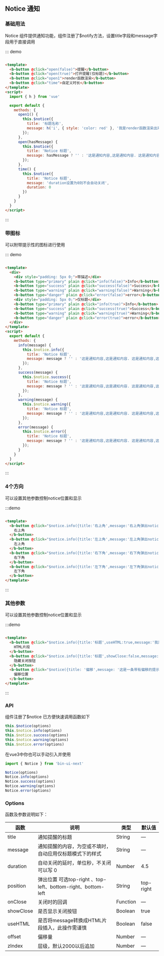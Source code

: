 ## Notice 通知

<div class="global-anchor">
  <b-anchor :scroll-offset="100">
    <b-anchor-link href="#ji-chu-yong-fa" title="基础用法"></b-anchor-link>
    <b-anchor-link href="#dai-tu-biao" title="带图标"></b-anchor-link>
    <b-anchor-link href="#4ge-fang-xiang" title="4个方向"></b-anchor-link>
    <b-anchor-link href="#qi-ta-can-shu" title="其他参数调用"></b-anchor-link>
    <b-anchor-link href="#api" title="API"></b-anchor-link>
    <b-anchor-link href="#options" title="Options"></b-anchor-link>
  </b-anchor>
</div>

### 基础用法

Notice 组件提供通知功能，组件注册了$notify方法，设置title字段和message字段用于直接调用

::: demo

```html

<template>
  <b-button @click="open(false)">提醒</b-button>
  <b-button @click="open(true)">打开提醒(仅标题)</b-button>
  <b-button @click="open1">render函数渲染</b-button>
  <b-button @click="time">自定义时长</b-button>
</template>
<script>
  import { h } from 'vue'

  export default {
    methods: {
      open1() {
        this.$notice({
          title: '标题名称',
          message: h('i', { style: 'color: red' }, '我是render函数渲染出来的内容')
        });
      },
      open(hasMessage) {
        this.$notice({
          title: 'Notice 标题',
          message: hasMessage ? '' : '这是通知内容,这是通知内容. 这是通知内容,这是通知内容.'
        });
      },
      time() {
        this.$notice({
          title: 'Notice 标题',
          message: 'duration设置为0则不会自动关闭',
          duration: 0
        })
      }
    }
  }
</script>
```

:::

### 带图标

可以附带提示性的图标进行使用

::: demo

```html

<template>
  <div>
    <div style="padding: 5px 0;">带描述</div>
    <b-button type="primary" plain @click="info(false)">Info</b-button>
    <b-button type="success" plain @click="success(false)">Success</b-button>
    <b-button type="warning" plain @click="warning(false)">Warning</b-button>
    <b-button type="danger" plain @click="error(false)">error</b-button>
    <div style="padding: 5px 0;">仅标题</div>
    <b-button type="primary" plain @click="info(true)">Info</b-button>
    <b-button type="success" plain @click="success(true)">Success</b-button>
    <b-button type="warning" plain @click="warning(true)">Warning</b-button>
    <b-button type="danger" plain @click="error(true)">error</b-button>
  </div>
</template>
<script>
  export default {
    methods: {
      info(message) {
        this.$notice.info({
          title: 'Notice 标题',
          message: message ? '' : '这是通知内容,这是通知内容. 这是通知内容,这是通知内容.'
        });
      },
      success(message) {
        this.$notice.success({
          title: 'Notice 标题',
          message: message ? '' : '这是通知内容,这是通知内容. 这是通知内容,这是通知内容.'
        });
      },
      warning(message) {
        this.$notice.warning({
          title: 'Notice 标题',
          message: message ? '' : '这是通知内容,这是通知内容. 这是通知内容,这是通知内容.'
        });
      },
      error(message) {
        this.$notice.error({
          title: 'Notice 标题',
          message: message ? '' : '这是通知内容,这是通知内容. 这是通知内容,这是通知内容.'
        });
      }
    }
  }
</script>
```

:::

### 4个方向

可以设置其他参数控制notice位置和显示

:::demo

```html

<template>
  <b-button @click="$notice.info({title:'右上角',message:'右上角弹出notice',position:'top-right'})">
    右上角
  </b-button>
  <b-button @click="$notice.info({title:'左上角',message:'左上角弹出notice',position:'top-left'})">
    左上角
  </b-button>
  <b-button @click="$notice.info({title:'右下角',message:'右下角弹出notice',position:'bottom-right'})">
    右下角
  </b-button>
  <b-button @click="$notice.info({title:'左下角',message:'左下角弹出notice',position:'bottom-left'})">
    左下角
  </b-button>
</template>
```

:::

### 其他参数

可以设置其他参数控制notice位置和显示

:::demo

```html

<template>
  <b-button @click="$notice.info({title:'标题',useHTML:true,message:'我是<i>html</i>片段插入的内容'})">
    HTML片段
  </b-button>
  <b-button @click="$notice.info({title:'标题',showClose:false,message:'隐藏关闭按钮内容'})">
    隐藏关闭按钮
  </b-button>
  <b-button @click="$notice({title: '偏移',message: '这是一条带有偏移的提示消息',offset: 200})">
    偏移位置
  </b-button>
</template>
```

:::

### API

组件注册了$notice 已方便快速调用函数如下

```javascript
this.$notice(options)
this.$notice.info(options)
this.$notice.success(options)
this.$notice.warning(options)
this.$notice.error(options)
```


在vue3中你也可以手动引入并使用

```javascript
import { Notice } from 'bin-ui-next'

Notice(options)
Notice.info(options)
Notice.success(options)
Notice.warning(options)
Notice.error(options)

```

### Options

函数及参数说明如下：


| 函数      | 说明    |  类型      | 默认值      |
|---------- |-------- |---------- |---------|
| title     |  通知提醒的标题   | String  | —  |
| message     | 通知提醒的内容，为空或不填时，自动应用仅标题模式下的样式   | String  | —  |
| duration     | 自动关闭的延时，单位秒，不关闭可以写 0 | Number | 4.5  |
| position     | 弹出位置 可选top-right 、top-left、bottom-right、bottom-left| String | top-right  |
| onClose     | 关闭时的回调 | Function	 |  —  |
| showClose     | 是否显示关闭按钮 | Boolean	 |  true  |
| useHTML     | 是否将message转换成HTML片段插入，此操作需谨慎 | Boolean	 |  false  |
| offset     | 偏移量 | Number	 |  —   |
| zIndex     | 层级，默认2000以后追加 | Number	 |  —   |
